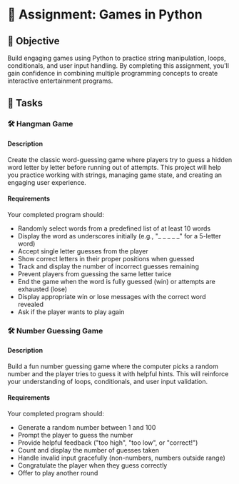 
# 📘 Assignment: Games in Python

## 🎯 Objective

Build engaging games using Python to practice string manipulation, loops, conditionals, and user input handling. By completing this assignment, you'll gain confidence in combining multiple programming concepts to create interactive entertainment programs.

## 📝 Tasks

### 🛠️ Hangman Game

#### Description
Create the classic word-guessing game where players try to guess a hidden word letter by letter before running out of attempts. This project will help you practice working with strings, managing game state, and creating an engaging user experience.

#### Requirements
Your completed program should:

- Randomly select words from a predefined list of at least 10 words
- Display the word as underscores initially (e.g., "_ _ _ _ _" for a 5-letter word)
- Accept single letter guesses from the player
- Show correct letters in their proper positions when guessed
- Track and display the number of incorrect guesses remaining
- Prevent players from guessing the same letter twice
- End the game when the word is fully guessed (win) or attempts are exhausted (lose)
- Display appropriate win or lose messages with the correct word revealed
- Ask if the player wants to play again


### 🛠️ Number Guessing Game

#### Description
Build a fun number guessing game where the computer picks a random number and the player tries to guess it with helpful hints. This will reinforce your understanding of loops, conditionals, and user input validation.

#### Requirements
Your completed program should:

- Generate a random number between 1 and 100
- Prompt the player to guess the number
- Provide helpful feedback ("too high", "too low", or "correct!")
- Count and display the number of guesses taken
- Handle invalid input gracefully (non-numbers, numbers outside range)
- Congratulate the player when they guess correctly
- Offer to play another round
